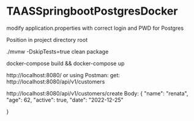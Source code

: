 # TAASSpringbootPostgresDocker
 

modify application.properties with correct login and PWD for Postgres

Position in project directory root

 ./mvnw -DskipTests=true clean package

docker-compose build && docker-compose up 

http://localhost:8080/ or using Postman:
 get: http://localhost:8080/api/v1/customers
 
 
 http://localhost:8080/api/v1/customers/create 
 Body: 
 {
 "name": "renata",
 "age": 62,
 "active": true,
 "date": "2022-12-25" 
   
}
